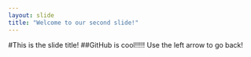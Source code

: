 ```yaml
---
layout: slide
title: "Welcome to our second slide!"
---
```

#This is the slide title!
##GitHub is cool!!!!!
Use the left arrow to go back!
